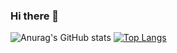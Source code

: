 ### Hi there 👋

![Anurag's GitHub stats](https://github-readme-stats.vercel.app/api?username=akherati56&show_icons=true&theme=radical)
[![Top Langs](https://github-readme-stats.vercel.app/api/top-langs/?username=akherati56&langs_count=8)](https://github.com/anuraghazra/github-readme-stats)

<!--
**akherati56/akherati56** is a ✨ _special_ ✨ repository because its `README.md` (this file) appears on your GitHub profile.

Here are some ideas to get you started:

- 🔭 I’m currently working on ...
- 🌱 I’m currently learning ...
- 👯 I’m looking to collaborate on ...
- 🤔 I’m looking for help with ...
- 💬 Ask me about ...
- 📫 How to reach me: ...
- 😄 Pronouns: ...
- ⚡ Fun fact: ...
-->  